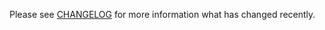 Please see [CHANGELOG](https://github.com/cacing69/cquery/blob/main/CHANGELOG.md) for more information what has changed recently.
